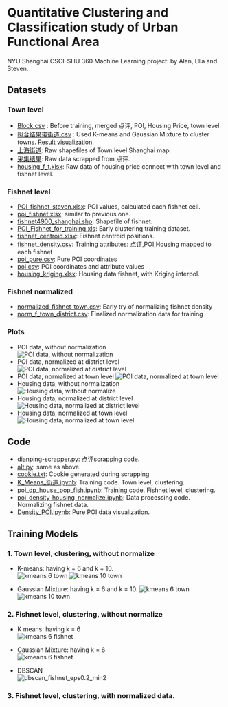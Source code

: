 # Quantitative Clustering and Classification study of Urban Functional Area
NYU Shanghai CSCI-SHU 360 Machine Learning project: by Alan, Ella and Steven. 

## Datasets
### Town level
* [Block.csv](Block.csv) : Before training, merged 点评, POI, Housing Price, town level.
* [拟合结果带街道.csv](拟合结果带街道.csv) : Used K-means and Gaussian Mixture to cluster towns. [Result visualization](#).
* [上海街道](/上海街道): Raw shapefiles of Town level Shanghai map.
* [采集结果](/采集结果): Raw data scrapped from 点评.
* [housing_f_t.xlsx](housing_f_t.xlsx): Raw data of housing price connect with town level and fishnet level.
### Fishnet level
* [POI_fishnet_steven.xlsx](POI_fishnet_steven.xlsx): POI values, calculated each fishnet cell.
* [poi_fishnet.xlsx](poi_fishnet.xlsx): similar to previous one.
* [fishnet4900_shanghai.shp](fishnet4900_shanghai.shp): Shapefile of fishnet.
* [POI_Fishnet_for_training.xls](POI_Fishnet_for_training.xls): Early clustering training dataset. 
* [fishnet_centroid.xlsx](fishnet_centroid.xlsx): Fishnet centroid positions.
* [fishnet_density.csv](fishnet_density.csv): Training attributes: 点评,POI,Housing mapped to each fishnet
* [poi_pure.csv](poi_pure.csv): Pure POI coordinates
* [poi.csv](poi.csv): POI coordinates and attribute values
* [housing_kriging.xlsx](housing_kriging.xlsx): Housing data fishnet, with Kriging interpol.
### Fishnet normalized
* [normalized_fishnet_town.csv](normalized_fishnet_town.csv): Early try of normalizing fishnet density
* [norm_f_town_district.csv](norm_f_town_district.csv): Finalized normalization data for training
### Plots
* POI data, without normalization       
![POI data, without normalization](plots/poi_weight.png)
* POI data, normalized at district level
![POI data, normalized at district level](plots/norm_poi_district.png)
* POI data, normalized at town level
![POI data, normalized at town level](plots/norm_poi_town.png)
* Housing data, without normalization       
![Housing data, without normalize](plots/without_house.png)
* Housing data, normalized at district level
![Housing data, normalized at district level](plots/norm_house_district.png)
* Housing data, normalized at town level
![Housing data, normalized at town level](plots/norm_house_town.png)
## Code
* [dianping-scrapper.py](dianping-scrapper.py): 点评scrapping code.
* [alt.py](alt.py): same as above.
* [cookie.txt](cookie.txt): Cookie generated during scrapping
* [K_Means_街道.ipynb](K_Means_街道.ipynb): Training code. Town level, clustering.
* [poi_dp_house_pop_fish.ipynb](poi_dp_house_pop_fish.ipynb): Training code. Fishnet level, clustering.
* [poi_density_housing_normalize.ipynb](poi_density_housing_normalize.ipynb): Data processing code. Normalizing fishnet data. 
* [Density_POI.ipynb](Density_POI.ipynb): Pure POI data visualization. 

## Training Models
### 1. Town level, clustering, without normalize
* K-means: having k = 6 and k = 10.         
![kmeans 6 town](plots/town_km6.png)
![kmeans 10 town](plots/town_km10.png)

* Gaussian Mixture: having k = 6 and k = 10. 
![kmeans 6 town](plots/town_gm6.png)
![kmeans 10 town](plots/town_gm10.png)

### 2. Fishnet level, clustering, without normalize
* K means: having k = 6                   
![kmeans 6 fishnet](plots/km6_fishnet.png)

* Gaussian Mixture: having k = 6          
![kmeans 6 fishnet](plots/gm6_fishnet.png)

* DBSCAN                                            
![dbscan_fishnet_eps0.2_min2](plots/dbscan_fishnet_eps0.2_min2.png)

### 3. Fishnet level, clustering, with normalized data.